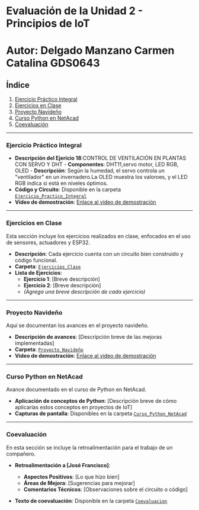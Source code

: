 
# Evaluación de la Unidad 2 - Principios de IoT
# Autor: Delgado Manzano Carmen Catalina    GDS0643

## Índice
1. [Ejercicio Práctico Integral](#ejercicio-práctico-integral)
2. [Ejercicios en Clase](#ejercicios-en-clase)
3. [Proyecto Navideño](#proyecto-navideño)
4. [Curso Python en NetAcad](#curso-python-en-netacad)
5. [Coevaluación](#coevaluación)

---

### Ejercicio Práctico Integral

- **Descripción del Ejericio 18**:CONTROL DE VENTILACIÓN EN PLANTAS CON SERVO Y DHT
           -    **Componentes**: DHT11,servo motor, LED RGB, OLED
                                        -    **Descripción**: Según la humedad, el servo controla un "ventilador" en un 
               invernadero.La 
               OLED muestra los valoroes, y el LED RGB indica si está en niveles óptimos. 
- **Código y Circuito**: Disponible en la carpeta [`Ejercicio_Practico_Integral`](Ejercicio_Practico_Integral)
- **Video de demostración**: [Enlace al video de demostración](https://drive.google.com/drive/u/1/folders/1o47CB6RPJIRe-7IU7Vzuq3KmIt1-O2Zt)

---

### Ejercicios en Clase
Esta sección incluye los ejercicios realizados en clase, enfocados en el uso de sensores, actuadores y ESP32.

- **Descripción**: Cada ejercicio cuenta con un circuito bien construido y código funcional.
- **Carpeta**: [`Ejercicios_Clase`](Ejercicios_Clase)
- **Lista de Ejercicios**:
  - **Ejercicio 1**: [Breve descripción]
  - **Ejercicio 2**: [Breve descripción]
  - *(Agrega una breve descripción de cada ejercicio)*

---

### Proyecto Navideño
Aquí se documentan los avances en el proyecto navideño.

- **Descripción de avances**: [Descripción breve de las mejoras implementadas]
- **Carpeta**: [`Proyecto_Navideño`](Proyecto_Navideño)
- **Video de demostración**: [Enlace al video de demostración](enlace_al_video)

---

### Curso Python en NetAcad
Avance documentado en el curso de Python en NetAcad.

- **Aplicación de conceptos de Python**: [Descripción breve de cómo aplicarías estos conceptos en proyectos de IoT]
- **Capturas de pantalla**: Disponibles en la carpeta [`Curso_Python_NetAcad`](Curso_Python_NetAcad)

---

### Coevaluación
En esta sección se incluye la retroalimentación para el trabajo de un compañero.

- **Retroalimentación a [José Francisco]**:
  - **Aspectos Positivos**: [Lo que hizo bien]
  - **Áreas de Mejora**: [Sugerencias para mejorar]
  - **Comentarios Técnicos**: [Observaciones sobre el circuito o código]

- **Texto de coevaluación**: Disponible en la carpeta [`Coevaluacion`](Coevaluacion)

